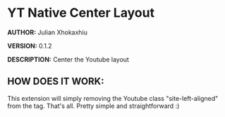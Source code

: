 # YT Native Center Layout #

**AUTHOR:** Julian Xhokaxhiu

**VERSION:** 0.1.2

**DESCRIPTION:** Center the Youtube layout

## HOW DOES IT WORK: ##
This extension will simply removing the Youtube class "site-left-aligned" from the <body> tag.
That's all. Pretty simple and straightforward :)